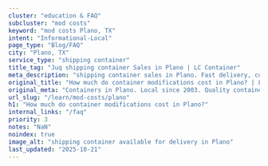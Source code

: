 ```yaml
---
cluster: "education & FAQ"
subcluster: "mod costs"
keyword: "mod costs Plano, TX"
intent: "Informational-Local"
page_type: "Blog/FAQ"
city: "Plano, TX"
service_type: "shipping container"
title_tag: "Juq shipping container Sales in Plano | LC Container"
meta_description: "shipping container sales in Plano. Fast delivery, competitive pricing. Serving mod costs area. Quote ID: L2I. Call (214) 524-4168 for your free quote today."
original_title: "How much do container modifications cost in Plano? | LC Container"
original_meta: "Containers in Plano. Local since 2003. Quality containers. Fast delivery. Get your free quote — call (214) 524-4168 today. LC Container — your trusted DFW co..."
url_slug: "/learn/mod-costs/plano"
h1: "How much do container modifications cost in Plano?"
internal_links: "/faq"
priority: 3
notes: "NaN"
noindex: true
image_alt: "shipping container available for delivery in Plano"
last_updated: "2025-10-21"
---
```


<!-- TODO: Add unique city/inventory copy, images, and internal links here. -->
